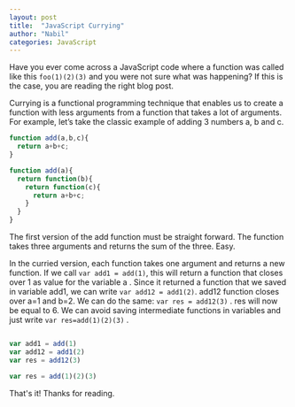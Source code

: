 ```yaml
---
layout: post
title:  "JavaScript Currying"
author: "Nabil"
categories: JavaScript
---
```


Have you ever come across a JavaScript code where a function was called like this `foo(1)(2)(3)` and you were not sure what was happening? If this is the case, you are reading the right blog post.

Currying is a functional programming technique that enables us to create a function with less arguments from a function that takes a lot of arguments. For example, let’s take the classic example of adding 3 numbers a, b and c.

```javascript
function add(a,b,c){
  return a+b+c;
}

function add(a){
  return function(b){
    return function(c){
      return a+b+c;
    }
  }
}
```
The first version of the add function must be straight forward. The function takes three arguments and returns the sum of the three. Easy.

In the curried version, each function takes one argument and returns a new function. If we call `var add1 = add(1)`, this will return a function that closes over 1 as value for the variable a . Since it returned a function that we saved in variable add1, we can write `var add12 = add1(2)`. add12 function closes over a=1 and b=2. We can do the same: `var res = add12(3)` . res will now be equal to 6. We can avoid saving intermediate functions in variables and just write `var res=add(1)(2)(3)` .

```javascript

var add1 = add(1)
var add12 = add1(2)
var res = add12(3)

var res = add(1)(2)(3)
```

That's it! Thanks for reading.
